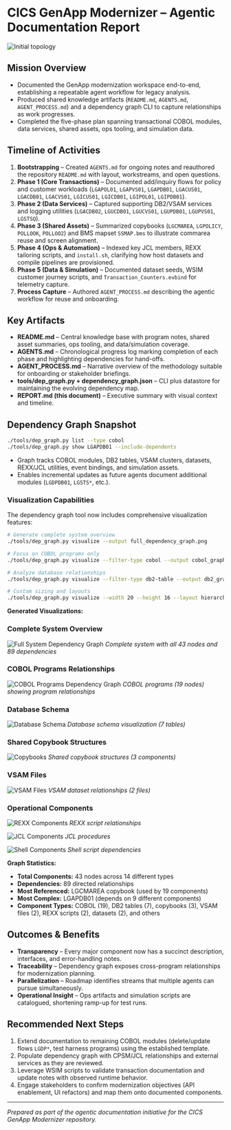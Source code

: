 # CICS GenApp Modernizer – Agentic Documentation Report

![Initial topology](base/images/initial_topology.jpg)

## Mission Overview
- Documented the GenApp modernization workspace end-to-end, establishing a repeatable agent workflow for legacy analysis.
- Produced shared knowledge artifacts (`README.md`, `AGENTS.md`, `AGENT_PROCESS.md`) and a dependency graph CLI to capture relationships as work progresses.
- Completed the five-phase plan spanning transactional COBOL modules, data services, shared assets, ops tooling, and simulation data.

## Timeline of Activities
1. **Bootstrapping** – Created `AGENTS.md` for ongoing notes and reauthored the repository `README.md` with layout, workstreams, and open questions.
2. **Phase 1 (Core Transactions)** – Documented add/inquiry flows for policy and customer workloads (`LGAPOL01`, `LGAPVS01`, `LGAPDB01`, `LGACUS01`, `LGACDB01`, `LGACVS01`, `LGICUS01`, `LGICDB01`, `LGIPOL01`, `LGIPDB01`).
3. **Phase 2 (Data Services)** – Captured supporting DB2/VSAM services and logging utilities (`LGACDB02`, `LGUCDB01`, `LGUCVS01`, `LGUPDB01`, `LGUPVS01`, `LGSTSQ`).
4. **Phase 3 (Shared Assets)** – Summarized copybooks (`LGCMAREA`, `LGPOLICY`, `POLLOOK`, `POLLOO2`) and BMS mapset `SSMAP.bms` to illustrate commarea reuse and screen alignment.
5. **Phase 4 (Ops & Automation)** – Indexed key JCL members, REXX tailoring scripts, and `install.sh`, clarifying how host datasets and compile pipelines are provisioned.
6. **Phase 5 (Data & Simulation)** – Documented dataset seeds, WSIM customer journey scripts, and `Transaction_Counters.evbind` for telemetry capture.
7. **Process Capture** – Authored `AGENT_PROCESS.md` describing the agentic workflow for reuse and onboarding.

## Key Artifacts
- **README.md** – Central knowledge base with program notes, shared asset summaries, ops tooling, and data/simulation coverage.
- **AGENTS.md** – Chronological progress log marking completion of each phase and highlighting dependencies for hand-offs.
- **AGENT_PROCESS.md** – Narrative overview of the methodology suitable for onboarding or stakeholder briefings.
- **tools/dep_graph.py + dependency_graph.json** – CLI plus datastore for maintaining the evolving dependency map.
- **REPORT.md (this document)** – Executive summary with visual context and timeline.

## Dependency Graph Snapshot
```bash
./tools/dep_graph.py list --type cobol
./tools/dep_graph.py show LGAPDB01 --include-dependents
```
- Graph tracks COBOL modules, DB2 tables, VSAM clusters, datasets, REXX/JCL utilities, event bindings, and simulation assets.
- Enables incremental updates as future agents document additional modules (`LGDPDB01`, `LGSTS*`, etc.).

### Visualization Capabilities
The dependency graph tool now includes comprehensive visualization features:

```bash
# Generate complete system overview
./tools/dep_graph.py visualize --output full_dependency_graph.png

# Focus on COBOL programs only
./tools/dep_graph.py visualize --filter-type cobol --output cobol_graph.png --show-labels

# Analyze database relationships
./tools/dep_graph.py visualize --filter-type db2-table --output db2_graph.png

# Custom sizing and layouts
./tools/dep_graph.py visualize --width 20 --height 16 --layout hierarchical
```

**Generated Visualizations:**

### Complete System Overview
![Full System Dependency Graph](visualizations/full_system.png)
*Complete system with all 43 nodes and 89 dependencies*

### COBOL Programs Relationships
![COBOL Programs Dependency Graph](visualizations/cobol_programs.png)
*COBOL programs (19 nodes) showing program relationships*

### Database Schema
![Database Schema](visualizations/database_schema.png)
*Database schema visualization (7 tables)*

### Shared Copybook Structures
![Copybooks](visualizations/copybooks.png)
*Shared copybook structures (3 components)*

### VSAM Files
![VSAM Files](visualizations/vsam_files.png)
*VSAM dataset relationships (2 files)*

### Operational Components
![REXX Components](visualizations/rexx_components.png)
*REXX script relationships*

![JCL Components](visualizations/jcl_components.png)
*JCL procedures*

![Shell Components](visualizations/shell_components.png)
*Shell script dependencies*

**Graph Statistics:**
- **Total Components:** 43 nodes across 14 different types
- **Dependencies:** 89 directed relationships 
- **Most Referenced:** LGCMAREA copybook (used by 19 components)
- **Most Complex:** LGAPDB01 (depends on 9 different components)
- **Component Types:** COBOL (19), DB2 tables (7), copybooks (3), VSAM files (2), REXX scripts (2), datasets (2), and others

## Outcomes & Benefits
- **Transparency** – Every major component now has a succinct description, interfaces, and error-handling notes.
- **Traceability** – Dependency graph exposes cross-program relationships for modernization planning.
- **Parallelization** – Roadmap identifies streams that multiple agents can pursue simultaneously.
- **Operational Insight** – Ops artifacts and simulation scripts are catalogued, shortening ramp-up for test runs.

## Recommended Next Steps
1. Extend documentation to remaining COBOL modules (delete/update flows `LGDP*`, test harness programs) using the established template.
2. Populate dependency graph with CPSM/JCL relationships and external services as they are reviewed.
3. Leverage WSIM scripts to validate transaction documentation and update notes with observed runtime behavior.
4. Engage stakeholders to confirm modernization objectives (API enablement, UI refactors) and map them onto documented components.

---
*Prepared as part of the agentic documentation initiative for the CICS GenApp Modernizer repository.*
